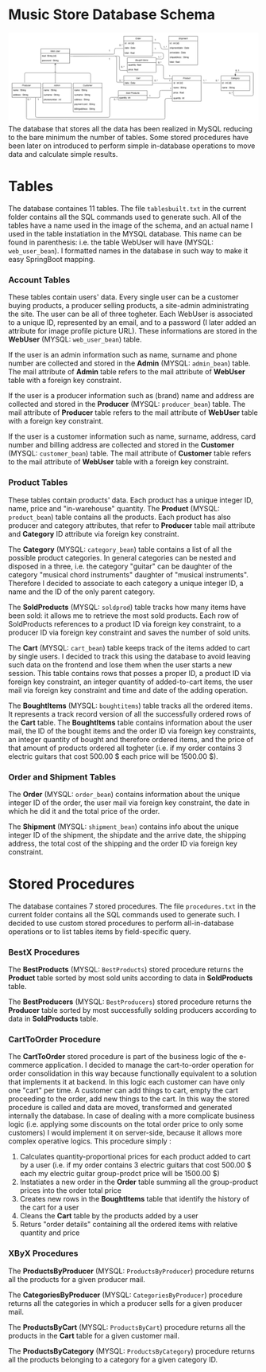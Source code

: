 # Music Store Database Schema
![...loading...](https://github.com/iambrunoromano/MusicStore/blob/main/MusicStore/db/MusicStoreUML.png?raw=true)
The database that stores all the data has been realized in MySQL reducing to the bare minimum the number of tables. Some stored procedures have been later on introduced to perform simple in-database operations to move data and calculate simple results. 

# Tables
The database containes 11 tables. The file `tablesbuilt.txt` in the current folder contains all the SQL commands used to generate such. All of the tables have a name used in the image of the schema, and an actual name I used in the table instatiation in the MYSQL database. This name can be found in parenthesis: i.e. the table WebUser will have (MYSQL: `web_user_bean`). I formatted names in the database in such way to make it easy SpringBoot mapping. 

### Account Tables

These tables contain users' data. Every single user can be a customer buying products, a producer selling products, a site-admin administrating the site. The user can be all of three togheter. Each WebUser is associated to a unique ID, represented by an email, and to a password (I later added an attribute for image profile picture URL). These informations are stored in the **WebUser** (MYSQL: `web_user_bean`) table. 

If the user is an admin information such as name, surname and phone number are collected and stored in the **Admin** (MYSQL: `admin_bean`) table. The mail attribute of **Admin** table refers to the mail attribute of **WebUser** table with a foreign key constraint.

If the user is a producer information such as (brand) name and address are collected and stored in the **Producer** (MYSQL: `producer_bean`) table. The mail attribute of **Producer** table refers to the mail attribute of **WebUser** table with a foreign key constraint.

If the user is a customer information such as name, surname, address, card number and billing address are collected and stored in the **Customer** (MYSQL: `customer_bean`) table. The mail attribute of **Customer** table refers to the mail attribute of **WebUser** table with a foreign key constraint.

### Product Tables

These tables contain products' data. Each product has a unique integer ID, name, price and "in-warehouse" quantity. The **Product** (MYSQL: `product_bean`) table contains all the products. Each product has also producer and category attributes, that refer to **Producer** table mail attribute and **Category** ID attribute via foreign key constraint. 

The **Category** (MYSQL: `category_bean`) table contains a list of all the possible product categories. In general categories can be nested and disposed in a three, i.e. the category "guitar" can be daughter of the category "musical chord instruments" daughter of "musical instruments". Therefore I decided to associate to each category a unique integer ID, a name and the ID of the only parent category. 

The **SoldProducts** (MYSQL: `soldprod`) table tracks how many items have been sold: it allows me to retrieve the most sold products. Each row of SoldProducts references to a product ID via foreign key constraint, to a producer ID via foreign key constraint and saves the number of sold units. 

The **Cart** (MYSQL: `cart_bean`) table keeps track of the items added to cart by single users. I decided to track this using the database to avoid leaving such data on the frontend and lose them when the user starts a new session. This table contains rows that posses a proper ID, a product ID via foreign key constraint, an integer quantity of added-to-cart items, the user mail via foreign key constraint and time and date of the adding operation. 

The **BoughtItems** (MYSQL: `boughtitems`) table tracks all the ordered items. It represents a track record version of all the successfully ordered rows of the **Cart** table. The **BoughtItems** table contains information about the user mail, the ID of the bought items and the order ID via foreign key constraints, an integer quantity of bought and therefore ordered items, and the price of that amount of products ordered all togheter (i.e. if my order contains 3 electric guitars that cost 500.00 $ each price will be 1500.00 $).

### Order and Shipment Tables

The **Order** (MYSQL: `order_bean`) contains information about the unique integer ID of the order, the user mail via foreign key constraint, the date in which he did it and the total price of the order. 

The **Shipment** (MYSQL: `shipment_bean`) contains info about the unique integer ID of the shipment, the shipdate and the arrive date, the shipping address, the total cost of the shipping and the order ID via foreign key constraint. 

# Stored Procedures

The database containes 7 stored procedures. The file `procedures.txt` in the current folder contains all the SQL commands used to generate such. I decided to use custom stored procedures to perform all-in-database operations or to list tables items by field-specific query.

### BestX Procedures

The **BestProducts** (MYSQL: `BestProducts`) stored procedure returns the **Product** table sorted by most sold units according to data in **SoldProducts** table. 

The **BestProducers** (MYSQL: `BestProducers`) stored procedure returns the **Producer** table sorted by most successfully solding producers according to data in **SoldProducts** table. 

### CartToOrder Procedure

The **CartToOrder** stored procedure is part of the business logic of the e-commerce application. I decided to manage the cart-to-order operation for order consolidation in this way because functionally equivalent to a solution that implements it at backend. In this logic each customer can have only one "cart" per time. A customer can add things to cart, empty the cart proceeding to the order, add new things to the cart. In this way the stored procedure is called and data are moved, transformed and generated internally the database. In case of dealing with a more complicate business logic (i.e. applying some discounts on the total order price to only some customers) I would implement it on server-side, because it allows more complex operative logics. This procedure simply :
1. Calculates quantity-proportional prices for each product added to cart by a user (i.e. if my order contains 3 electric guitars that cost 500.00 $ each my electric guitar group-prodct price will be 1500.00 $)
2. Instatiates a new order in the **Order** table summing all the group-product prices into the order total price
3. Creates new rows in the **BoughtItems** table that identify the history of the cart for a user
4. Cleans the **Cart** table by the products added by a user
5. Returs "order details" containing all the ordered items with relative quantity and price 

### XByX Procedures

The **ProductsByProducer** (MYSQL: `ProductsByProducer`) procedure returns all the products for a given producer mail.  

The **CategoriesByProducer** (MYSQL: `CategoriesByProducer`) procedure returns all the categories in which a producer sells for a given producer mail.

The **ProductsByCart** (MYSQL: `ProductsByCart`) procedure returns all the products in the **Cart** table for a given customer mail.

The **ProductsByCategory** (MYSQL: `ProductsByCategory`) procedure returns all the products belonging to a category for a given category ID.
